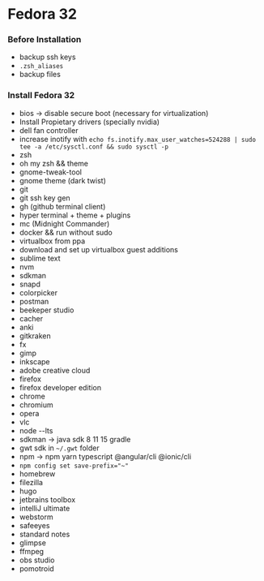 # Fedora 32

### Before Installation
* backup ssh keys  
* `.zsh_aliases`
* backup files

### Install Fedora 32  
* bios -> disable secure boot (necessary for virtualization)  
* Install Propietary drivers (specially nvidia)
* dell fan controller  
* increase inotify with
`echo fs.inotify.max_user_watches=524288 | sudo tee -a /etc/sysctl.conf && sudo sysctl -p`  
* zsh  
* oh my zsh && theme  
* gnome-tweak-tool  
* gnome theme (dark twist)  
* git  
* git ssh key gen  
* gh (github terminal client)
* hyper terminal + theme + plugins  
* mc (Midnight Commander)  
* docker && run without sudo  
* virtualbox from ppa  
* download and set up virtualbox guest additions  
* sublime text  
* nvm  
* sdkman  
* snapd
* colorpicker  
* postman  
* beekeper studio
* cacher
* anki  
* gitkraken  
* fx  
* gimp  
* inkscape  
* adobe creative cloud  
* firefox  
* firefox developer edition  
* chrome  
* chromium  
* opera  
* vlc  
* node --lts  
* sdkman -> java sdk 8 11 15 gradle  
* gwt sdk in `~/.gwt` folder  
* npm -> npm yarn typescript @angular/cli @ionic/cli  
* `npm config set save-prefix="~"`
* homebrew
* filezilla
* hugo
* jetbrains toolbox  
* intelliJ ultimate  
* webstorm  
* safeeyes  
* standard notes  
* glimpse  
* ffmpeg
* obs studio  
* pomotroid
